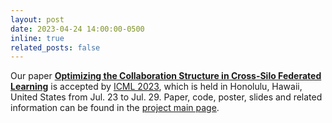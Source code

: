 ```yaml
---
layout: post
date: 2023-04-24 14:00:00-0500
inline: true
related_posts: false
---
```


Our paper <a href='https://proceedings.mlr.press/v202/bao23b.html'>**Optimizing the Collaboration Structure in Cross-Silo Federated Learning**</a> is accepted by <a href='https://icml.cc/Conferences/2023'>ICML 2023</a>, which is held in Honolulu, Hawaii, United States from Jul. 23 to Jul. 29. Paper, code, poster, slides and related information can be found in the <a href='https://baowenxuan.github.io/projects/FedCollab/'>project main page</a>. 
